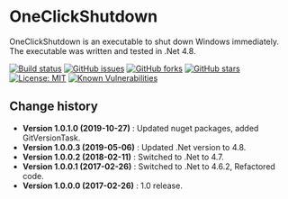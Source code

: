 OneClickShutdown
====================================

OneClickShutdown is an executable to shut down Windows immediately.
The executable was written and tested in .Net 4.8.

[![Build status](https://ci.appveyor.com/api/projects/status/t36altug9dusiaet?svg=true)](https://ci.appveyor.com/project/SeppPenner/oneclickshutdown)
[![GitHub issues](https://img.shields.io/github/issues/SeppPenner/OneClickShutdown.svg)](https://github.com/SeppPenner/OneClickShutdown/issues)
[![GitHub forks](https://img.shields.io/github/forks/SeppPenner/OneClickShutdown.svg)](https://github.com/SeppPenner/OneClickShutdown/network)
[![GitHub stars](https://img.shields.io/github/stars/SeppPenner/OneClickShutdown.svg)](https://github.com/SeppPenner/OneClickShutdown/stargazers)
[![License: MIT](https://img.shields.io/badge/License-MIT-blue.svg)](https://raw.githubusercontent.com/SeppPenner/OneClickShutdown/master/License.txt)
[![Known Vulnerabilities](https://snyk.io/test/github/SeppPenner/OneClickShutdown/badge.svg)](https://snyk.io/test/github/SeppPenner/OneClickShutdown)


Change history
--------------

* **Version 1.0.1.0 (2019-10-27)** : Updated nuget packages, added GitVersionTask.
* **Version 1.0.0.3 (2019-05-06)** : Updated .Net version to 4.8.
* **Version 1.0.0.2 (2018-02-11)** : Switched to .Net to 4.7.
* **Version 1.0.0.1 (2017-02-26)** : Switched to .Net to 4.6.2, Refactored code.
* **Version 1.0.0.0 (2017-02-26)** : 1.0 release.
